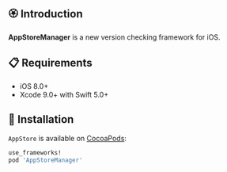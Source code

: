 ## 🏵 Introduction

**AppStoreManager** is a new version checking framework for iOS.

## 📋 Requirements

- iOS 8.0+
- Xcode 9.0+ with Swift 5.0+

## 📲 Installation

`AppStore` is available on [CocoaPods](https://cocoapods.org):

```ruby
use_frameworks!
pod 'AppStoreManager'
```